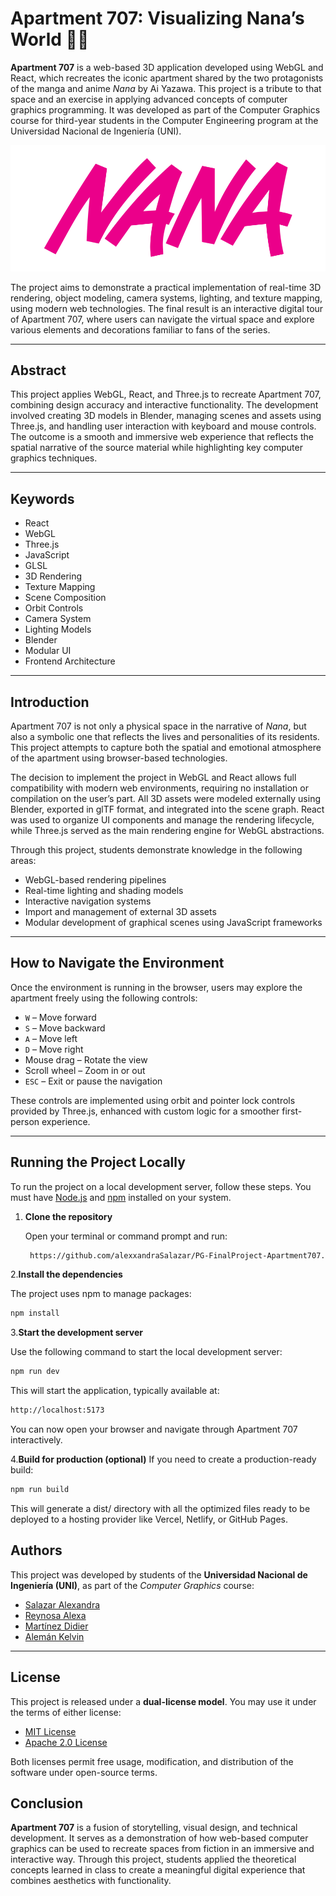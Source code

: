 # Apartment 707: Visualizing Nana’s World 🍓🪷

**Apartment 707** is a web-based 3D application developed using WebGL and React, which recreates the iconic apartment shared by the two protagonists of the manga and anime *Nana* by Ai Yazawa. This project is a tribute to that space and an exercise in applying advanced concepts of computer graphics programming. It was developed as part of the Computer Graphics course for third-year students in the Computer Engineering program at the Universidad Nacional de Ingeniería (UNI).

<p align="center">
  <img src="./readme-badge.svg" alt="Nana reame badge">
</p>


The project aims to demonstrate a practical implementation of real-time 3D rendering, object modeling, camera systems, lighting, and texture mapping, using modern web technologies. The final result is an interactive digital tour of Apartment 707, where users can navigate the virtual space and explore various elements and decorations familiar to fans of the series.

---

## Abstract

This project applies WebGL, React, and Three.js to recreate Apartment 707, combining design accuracy and interactive functionality. The development involved creating 3D models in Blender, managing scenes and assets using Three.js, and handling user interaction with keyboard and mouse controls. The outcome is a smooth and immersive web experience that reflects the spatial narrative of the source material while highlighting key computer graphics techniques.

---

## Keywords

- React  
- WebGL  
- Three.js  
- JavaScript  
- GLSL  
- 3D Rendering  
- Texture Mapping  
- Scene Composition  
- Orbit Controls  
- Camera System  
- Lighting Models  
- Blender  
- Modular UI  
- Frontend Architecture  

---

## Introduction

Apartment 707 is not only a physical space in the narrative of *Nana*, but also a symbolic one that reflects the lives and personalities of its residents. This project attempts to capture both the spatial and emotional atmosphere of the apartment using browser-based technologies.

The decision to implement the project in WebGL and React allows full compatibility with modern web environments, requiring no installation or compilation on the user’s part. All 3D assets were modeled externally using Blender, exported in glTF format, and integrated into the scene graph. React was used to organize UI components and manage the rendering lifecycle, while Three.js served as the main rendering engine for WebGL abstractions.

Through this project, students demonstrate knowledge in the following areas:

- WebGL-based rendering pipelines
- Real-time lighting and shading models
- Interactive navigation systems
- Import and management of external 3D assets
- Modular development of graphical scenes using JavaScript frameworks

---

## How to Navigate the Environment

Once the environment is running in the browser, users may explore the apartment freely using the following controls:

- `W` – Move forward  
- `S` – Move backward  
- `A` – Move left  
- `D` – Move right  
- Mouse drag – Rotate the view  
- Scroll wheel – Zoom in or out  
- `ESC` – Exit or pause the navigation  

These controls are implemented using orbit and pointer lock controls provided by Three.js, enhanced with custom logic for a smoother first-person experience.

---

## Running the Project Locally

To run the project on a local development server, follow these steps. You must have [Node.js](https://nodejs.org/) and [npm](https://www.npmjs.com/) installed on your system.

1. **Clone the repository**
   
   Open your terminal or command prompt and run:
   ```bash
    https://github.com/alexxandraSalazar/PG-FinalProject-Apartment707.git
   ```
2.**Install the dependencies**

  The project uses npm to manage packages:
   ```bash 
npm install
  ```
3.**Start the development server**

Use the following command to start the local development server:
   ```bash 
   npm run dev
  ```
  This will start the application, typically available at:
   ```bash 
  http://localhost:5173
  ```
You can now open your browser and navigate through Apartment 707 interactively.

4.**Build for production (optional)**
If you need to create a production-ready build:
   ```bash 
  npm run build
  ```
This will generate a dist/ directory with all the optimized files ready to be deployed to a hosting provider like Vercel, Netlify, or GitHub Pages.


## Authors

This project was developed by students of the **Universidad Nacional de Ingeniería (UNI)**, as part of the *Computer Graphics* course:

- [Salazar Alexandra](https://github.com/alexxandraSalazar)  
- [Reynosa Alexa](https://github.com/aaalexa)  
- [Martínez Didier](https://github.com/DYoussefMM)  
- [Alemán Kelvin ](https://github.com/kianaleman)

---

## License

This project is released under a **dual-license model**. You may use it under the terms of either license:

- [MIT License](https://choosealicense.com/licenses/mit/)
- [Apache 2.0 License](https://www.apache.org/licenses/LICENSE-2.0)

Both licenses permit free usage, modification, and distribution of the software under open-source terms.


## Conclusion

**Apartment 707** is a fusion of storytelling, visual design, and technical development. It serves as a demonstration of how web-based computer graphics can be used to recreate spaces from fiction in an immersive and interactive way. Through this project, students applied the theoretical concepts learned in class to create a meaningful digital experience that combines aesthetics with functionality.

